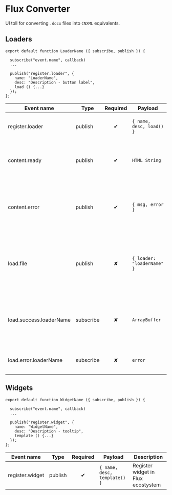 # Flux Converter #

UI toll for converting `.docx` files into `CNXML` equivalents.

## Loaders

```
export default function LoaderName ({ subscribe, publish }) {

  subscribe("event.name", callback)
  ...

  publish("register.loader", {
    name: "LoaderName",
    desc: "Description - button label",
    load () {...}
  });
};
```

| Event name | Type | Required |Payload | Description |
|------------|------|:--------:|--------|-------------|
| register.loader | publish | ✔ | `{ name, desc, load() }` | Register loader in Flux ecostystem |
| content.ready | publish | ✔ | `HTML String` | Publishes event with parsed content as HTML string |
| content.error | publish | ✔ | `{ msg, error }` | Publishes event with any error that occured during a parsing process |
| load.file | publish | ✘ | `{ loader: "loaderName" }` | Publishes event that opens file loader (FL). The FL will emmit events with loaderName sufix |
| load.success.loaderName | subscribe | ✘ | `ArrayBuffer` | Listen for FL success event with array-buffer conatining loaded file content |
| load.error.loaderName | subscribe | ✘ | `error` |  Listen for FL erros during file loading |


## Widgets

```
export default function WidgetName ({ subscribe, publish }) {

  subscribe("event.name", callback)
  ...

  publish("register.widget", {
    name: "WidgetName",
    desc: "Description - tooltip",
    template () {...}
  });
};
```

| Event name | Type | Required |Payload | Description |
|------------|------|:--------:|--------|-------------|
| register.widget | publish | ✔ | `{ name, desc, template() }` | Register widget in Flux ecostystem |
